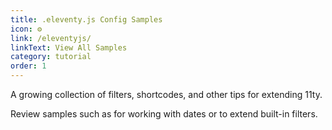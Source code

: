 ```yaml
---
title: .eleventy.js Config Samples
icon: ⚙️
link: /eleventyjs/
linkText: View All Samples
category: tutorial
order: 1
---
```


A growing collection of filters, shortcodes, and other tips for extending 11ty.

Review samples such as for working with dates or to extend built-in filters.
